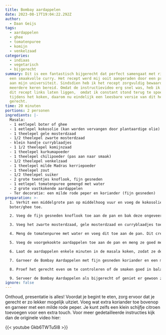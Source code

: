 ```yaml
---
title: Bombay aardappelen
date: 2023-08-17T19:04:22.292Z
author:
  - Daan Geijs
tags:
  - aardappelen
  - ghee
  - tomatenpuree
  - komijn
  - venkelzaad
categories:
  - indiaas
  - vegetarisch
  - bijgerecht
summary: Dit is een fantastisch bijgerecht dat perfect samengaat met rijst en
  een smaakvolle curry. Het recept werd mij ooit aangeraden door een professor
  aan mijn universiteit. Sindsdien heb ik het recept zorgvuldig bewaard en het
  meerdere keren bereid. Omdat de instructievideo erg snel was, heb ik toch vaak
  dit recept links laten liggen,  omdat ik constant stond terug te spoelen
  tijdens het koken, daarom nu eindelijk een leesbare versie van dit heerlijke
  gerecht.
time: 20 minuten
portions: 2 personen
ingredients: |-
  Masala: 
  - 1 eetlepel boter of ghee
  - 1 eetlepel kokosolie (kan worden vervangen door plantaardige olie)
  - 1 theelepel gele mosterdzaad
  - 1/2 theelepel zwarte mosterdzaad
  - klein handje curryblaadjes
  - 1 1/2 theelepel komijnzaad
  - 1 theelepel kurkumapoeder
  - 1 theelepel chilipoeder (pas aan naar smaak)
  - 1/2 theelepel venkelzaad
  - 1 theelepel milde Madras kerriepoeder
  - 1 theelepel zout
  - 1/2 theelepel suiker
  - 2 grote teentjes knoflook, fijn gesneden
  - 1 eetlepel tomatenpuree gemengd met water
  - 2 grote vastkokende aardappelen
  - Ter decoratie: een milde rode peper en koriander (fijn gesneden)
preparation: >-
  1. Verhit een middelgrote pan op middelhoog vuur en voeg de kokosolie en
  boter/ghee toe.

  2. Voeg de fijn gesneden knoflook toe aan de pan en bak deze ongeveer een minuut om de smaak te verzachten. Gaat het te hard, gebruik dan wat water om te koelen.

  3. Voeg het zwarte mosterdzaad, gele mosterdzaad en curryblaadjes toe aan de pan. Bak de kruiden ongeveer 30-40 seconden tot ze een heerlijke geur afgeven. Ook hier kun je water toevoegen als het te hard gaat.

  4. Meng de tomatenpuree met water en voeg dit toe aan de pan. Dit creëert een rijke en intense masala basis.

  5. Voeg de voorgekookte aardappelen toe aan de pan en meng ze goed met de masala basis. Verlaag het vuur naar een lagere stand en roer de aardappelen goed door.

  6. Laat de aardappelen enkele minuten in de masala koken, zodat ze de smaken goed kunnen opnemen.

  7. Garneer de Bombay Aardappelen met fijn gesneden koriander en een milde rode peper ter decoratie.

  8. Proef het gerecht even om te controleren of de smaken goed in balans zijn.

  9. Serveer de Bombay Aardappelen als bijgerecht of geniet er gewoon zo van.
ignore: false
---
```

Onthoud, presentatie is alles! Voordat je begint te eten, zorg ervoor dat je gerecht er zo lekker mogelijk uitziet. Voeg wat extra koriander toe bovenop en garneer met een milde rode peper. Je kunt zelfs een klein schijfje citroen toevoegen voor een extra touch. Voor meer gedetailleerde instructies kijk dan de originele video hier:

{{< youtube Gkb6TWTu5l8 >}}

